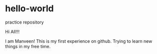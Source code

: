 # hello-world
practice repository


Hi All!!!

I am Manveen! This is my first experience on github.
Trying to learn new things in my free time.

